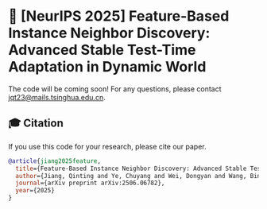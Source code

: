 # 🐳 [NeurIPS 2025] Feature-Based Instance Neighbor Discovery: Advanced Stable Test-Time Adaptation in Dynamic World

The code will be coming soon! For any questions, please contact jqt23@mails.tsinghua.edu.cn.




## 🎓 Citation

If you use this code for your research, please cite our paper.

```bibtex
@article{jiang2025feature,
  title={Feature-Based Instance Neighbor Discovery: Advanced Stable Test-Time Adaptation in Dynamic World},
  author={Jiang, Qinting and Ye, Chuyang and Wei, Dongyan and Wang, Bingli and Xue, Yuan and Jiang, Jingyan and Wang, Zhi},
  journal={arXiv preprint arXiv:2506.06782},
  year={2025}
}
```
